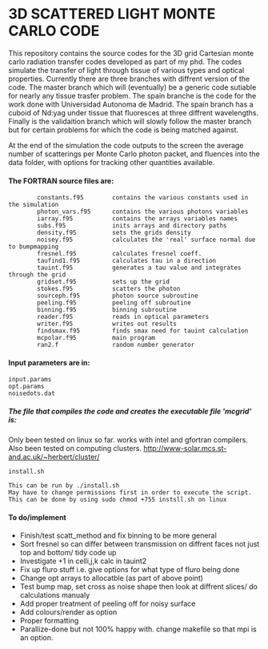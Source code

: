 #        3D SCATTERED LIGHT MONTE CARLO CODE

This repository contains the source codes for the 3D grid Cartesian monte carlo radiation transfer codes developed as part of my phd.
The codes simulate the transfer of light through tissue of various types and optical properties.
Currently there are three branches with diffrent version of the code. The master branch which will (eventually) be a generic code sutiable for nearly any tissue trasfer problem. The spain branche is the code for the work done with Universidad Autonoma de Madrid. The spain branch has a cuboid of Nd:yag under tissue that fluoresces at three diffrent wavelengths. Finally is the validaition branch which will slowly follow the master branch but for certain problems for which the code is being matched against.

At the end of the simulation the code outputs to the screen the average number of scatterings 
per Monte Carlo photon packet, and fluences into the data folder, with options for tracking other quantities available.

#### The FORTRAN source files are:

            constants.f95        contains the various constants used in the simulation
            photon_vars.f95      contains the various photons variables
            iarray.f95           contains the arrays variables names
            subs.f95             inits arrays and directory paths 
            density.f95          sets the grids density
            noisey.f95           calculates the 'real' surface normal due to bumpmapping
            fresnel.f95          calculates fresnel coeff.
            taufind1.f95         calculates tau in a direction
            tauint.f95           generates a tau value and integrates through the grid
            gridset.f95          sets up the grid
            stokes.f95           scatters the photon
            sourceph.f95         photon source subroutine
            peeling.f95          peeling off subroutine
            binning.f95          binning subroutine
            reader.f95           reads in optical parameters
            writer.f95           writes out results
            findsmax.f95         finds smax need for tauint calculation
            mcpolar.f95          main program
            ran2.f               random number generator

#### Input parameters are in:

	input.params
	opt.params
	noisedots.dat

##### The file that compiles the code and creates the executable file 'mcgrid' is:

   Only been tested on linux so far. works with intel and gfortran compilers.
   Also been tested on computing clusters. http://www-solar.mcs.st-and.ac.uk/~herbert/cluster/
	
	install.sh
	
	This can be run by ./install.sh
	May have to change permissions first in order to execute the script.
	This can be done by using sudo chmod +755 instsll.sh on linux

#### To do/implement

   - Finish/test scatt_method and fix binning to be more general
   - Sort fresnel so can differ between transmission on diffrent faces not just top and bottom/ tidy code up
   - Investigate +1 in celli,j,k calc in tauint2
   - Fix up fluro stuff i.e. give options for what type of fluro being done
   - Change opt arrays to allocatble (as part of above point)
   - Test bump map, set cross as noise shape then look at diffrent slices/ do calculations manualy
   - Add proper treatment of peeling off for noisy surface
   - Add colours/render as option
   - Proper formatting
   - Parallize-done but not 100% happy with. change makefile so that mpi is an option.
